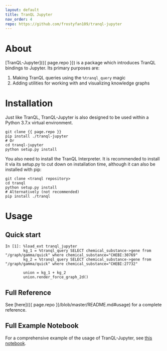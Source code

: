 ```yaml
---
layout: default
title: TranQL Jupyter
nav_order: 4
repo: https://github.com/frostyfan109/tranql-jupyter
---
```

# About
[TranQL-Jupyter]({{ page.repo }}) is a package which introduces TranQL bindings to Jupyter. Its primary purposes are:
1. Making TranQL queries using the `%tranql_query` magic
2. Adding utilities for working with and visualizing knowledge graphs

# Installation
Just like TranQL, TranQL-Jupyter is also designed to be used within a Python 3.7.x virtual environment.
```
git clone {{ page.repo }}
pip install ./tranql-jupyter
# Or
cd tranql-jupyter
python setup.py install
```
You also need to install the TranQL Interpreter. It is recommended to install it via its setup.py to cut down on installation time,
although it can also be installed with pip:
```
git clone <tranql repository>
cd tranql
python setup.py install
# Alternatively (not recommended)
pip install ./tranql
```

# Usage

## Quick start
```
In [1]: %load_ext tranql_jupyter
        kg_1 = %tranql_query SELECT chemical_substance->gene from "/graph/gamma/quick" where chemical_substance="CHEBI:30769"
        kg_2 = %tranql_query SELECT chemical_substance->gene from "/graph/gamma/quick" where chemical_substance="CHEBI:27732"

        union = kg_1 + kg_2
        union.render_force_graph_2d()
```

## Full Reference
See [here]({{ page.repo }}/blob/master/README.md#usage) for a complete reference.

## Full Example Notebook
For a comprehensive example of the usage of TranQL-Jupyter, see [this notebook](https://nbviewer.jupyter.org/github/frostyfan109/TranQL-Jupyter/blob/master/test_notebooks/Demo%20Notebook.ipynb).
